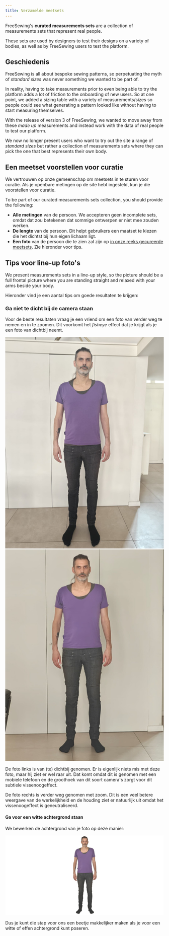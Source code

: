 ```yaml
---
title: Verzamelde meetsets
---
```


FreeSewing's **curated measurements sets** are a collection of measurements sets that represent real people.

These sets are used by designers to test their designs on a variety of bodies, as well as by FreeSewing users to test the platform.

## Geschiedenis

FreeSewing is all about bespoke sewing patterns, so perpetuating the myth of *standard sizes* was never something we wanted to be part of.

In reality, having to take measurements prior to even being able to try the platform adds a lot of friction to the onboarding of new users. So at one point, we added a sizing table with a variety of measurements/sizes so people could see what generating a pattern looked like without having to start measuring themselves.

With the release of version 3 of FreeSewing, we wanted to move away from these *made up* measurements and instead work with the data of real people to test our platform.

We now no longer present users who want to try out the site a range of *standard sizes* but rather a collection of measurements sets where they can pick the one that best represents their own body.

## Een meetset voorstellen voor curatie

We vertrouwen op onze gemeenschap om meetsets in te sturen voor curatie. Als je openbare metingen op de site hebt ingesteld, kun je die voorstellen voor curatie.

To be part of our curated measurements sets collection, you should provide the following:

- **Alle metingen** van de persoon. We accepteren geen incomplete sets, omdat dat zou betekenen dat sommige ontwerpen er niet mee zouden werken.
- **De lengte** van de persoon. Dit helpt gebruikers een maatset te kiezen die het dichtst bij hun eigen lichaam ligt.
- **Een foto** van de persoon die te zien zal zijn op [in onze reeks gecureerde meetsets](/curated-sets). Zie hieronder voor tips.


## Tips voor line-up foto's

We present measurements sets in a line-up style, so the picture should be a full frontal picture where you are standing straight and relaxed with your arms beside your body.

Hieronder vind je een aantal tips om goede resultaten te krijgen:

### Ga niet te dicht bij de camera staan

Voor de beste resultaten vraag je een vriend om een foto van verder weg te nemen en in te zoomen. Dit voorkomt het *fisheye* effect dat je krijgt als je een foto van dichtbij neemt.

<div className="grid grid-cols-2 gap-2">

![Een volledige foto van Joost van dichtbij genomen](cset1.jpg "Een foto van dichtbij genomen geeft dit rare vissenoogeffect") ![Een volledige foto van Joost van verderaf genomen](cset2.jpg "Een foto van verderaf genomen en ingezoomd ziet er een stuk beter uit")

</div>

De foto links is van (te) dichtbij genomen. Er is eigenlijk niets mis met deze foto, maar hij ziet er wel raar uit. Dat komt omdat dit is genomen met een mobiele telefoon en de groothoek van dit soort camera's zorgt voor dit subtiele vissenoogeffect.

De foto rechts is verder weg genomen met zoom. Dit is een veel betere weergave van de werkelijkheid en de houding ziet er natuurlijk uit omdat het vissenoogeffect is geneutraliseerd.

#### Ga voor een witte achtergrond staan

We bewerken de achtergrond van je foto op deze manier:

![Een full-body foto van Joost op een witte achtergrond](joost.png "Een foto op een witte achtergrond maakt ons leven gemakkelijker")

Dus je kunt die stap voor ons een beetje makkelijker maken als je voor een witte of effen achtergrond kunt poseren.


